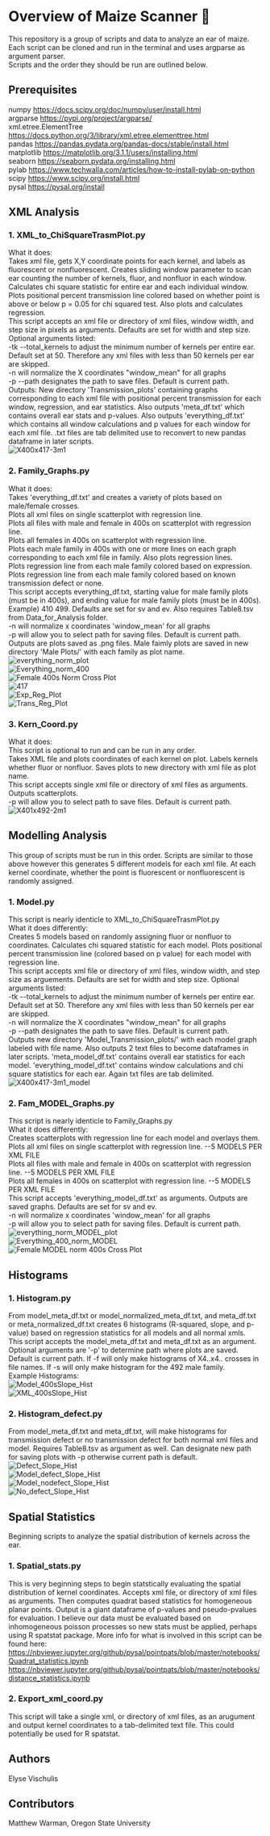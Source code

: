 # Overview of Maize Scanner :corn:
This repository is a group of scripts and data to analyze an ear of maize. Each script can be cloned and run in the terminal and uses argparse as argument parser.</br>
Scripts and the order they should be run are outlined below.

## Prerequisites
numpy https://docs.scipy.org/doc/numpy/user/install.html </br>
argparse https://pypi.org/project/argparse/</br>
xml.etree.ElementTree https://docs.python.org/3/library/xml.etree.elementtree.html</br>
pandas https://pandas.pydata.org/pandas-docs/stable/install.html</br>
matplotlib https://matplotlib.org/3.1.1/users/installing.html</br>
seaborn https://seaborn.pydata.org/installing.html</br>
pylab https://www.techwalla.com/articles/how-to-install-pylab-on-python</br>
scipy https://www.scipy.org/install.html</br>
pysal https://pysal.org/install</br>

## XML Analysis

### 1. XML_to_ChiSquareTrasmPlot.py 

  What it does:</br>
     Takes xml file, gets X,Y coordinate points for each kernel, and labels as fluorescent or nonfluorescent. 
    Creates sliding window parameter to scan ear counting the number of kernels, fluor, and nonfluor in each window.
    Calculates chi square statistic for entire ear and each individual window.
    Plots positional percent transmission line colored based on whether point is above or below p = 0.05 for chi squared test.
    Also plots and calculates regression.</br>
      This script accepts an xml file or directory of xml files, window width, and step size in pixels as arguments. Defaults are set
    for width and step size. Optional arguments listed:</br>
    -tk --total_kernels to adjust the minimum number of kernels per entire ear. Default set at 50. Therefore any xml files with 
    less than 50 kernels per ear are skipped.</br>
    -n will normalize the X coordinates "window_mean" for all graphs</br>
    -p --path designates the path to save files. Default is current path.</br>
    Outputs: New directory 'Transmission_plots' containing graphs corresponding to each xml file with positional
    percent transmission for each window, regression, and ear statistics. Also outputs 'meta_df.txt' which contains overall 
    ear stats and p-values. Also outputs 'everything_df.txt' which contains all window calculations and p values for each window for
    each xml file. .txt files are tab delimited use to reconvert to new pandas dataframe in later scripts. </br>
![X400x417-3m1](https://user-images.githubusercontent.com/52712211/62904778-83d4b500-bd1c-11e9-9ea6-9d0390a18d04.png)

    
### 2. Family_Graphs.py

  What it does:</br>
      Takes 'everything_df.txt' and creates a variety of plots based on male/female crosses. </br>
    Plots all xml files on single scatterplot with regression line. </br>
    Plots all files with male and female in 400s on scatterplot with regression line.</br>
    Plots all females in 400s on scatterplot with regression line.</br>
    Plots each male family in 400s with one or more lines on each graph corresponding to each xml file in family. Also plots
    regression lines.</br>
    Plots regression line from each male family colored based on expression. </br>
    Plots regression line from each male family colored based on known transmission defect or none. </br>
      This script accepts everything_df.txt, starting value for male family plots (must be in 400s), and ending value for male
    family plots (must be in 400s). Example) 410 499. Defaults are set for sv and ev. Also requires Table8.tsv from Data_for_Analysis folder. </br>
    -n will normalize x coordinates 'window_mean' for all graphs</br>
    -p will allow you to select path for saving files. Default is current path.</br>
    Outputs are plots saved as .png files. Male faimly plots are saved in new directory 'Male Plots/' with each family as plot 
    name. </br>
   ![everything_norm_plot](https://user-images.githubusercontent.com/52712211/62904771-833c1e80-bd1c-11e9-87cf-fed5683508c5.png)</br>
   ![Everything_norm_400](https://user-images.githubusercontent.com/52712211/62904769-833c1e80-bd1c-11e9-985b-fc12b9964479.png)</br>
   ![Female 400s Norm Cross Plot](https://user-images.githubusercontent.com/52712211/62904773-833c1e80-bd1c-11e9-9700-146806df4a6d.png)</br>
   ![417](https://user-images.githubusercontent.com/52712211/62904766-82a38800-bd1c-11e9-88e4-6e9111653680.png)</br>
   ![Exp_Reg_Plot](https://user-images.githubusercontent.com/52712211/62904772-833c1e80-bd1c-11e9-8800-f976b2d1d5bc.png)</br>
   ![Trans_Reg_Plot](https://user-images.githubusercontent.com/52712211/62904776-83d4b500-bd1c-11e9-8ec5-6cfc0f6de0ff.png)
    
  ### 3. Kern_Coord.py
  
  What it does:</br>
      This script is optional to run and can be run in any order. </br>
    Takes XML file and plots coordinates of each kernel on plot. Labels kernels whether fluor or nonfluor. Saves plots to new 
    directory with xml file as plot name. </br>
      This script accepts single xml file or directory of xml files as arguments. Outputs scatterplots. </br>
    -p will allow you to select path to save files. Default is current path.</br>
![X401x492-2m1](https://user-images.githubusercontent.com/52712211/62904779-846d4b80-bd1c-11e9-847e-9a63a20da60b.png)
## Modelling Analysis

  This group of scripts must be run in this order. Scripts are similar to those above however this generates 5 different models for
  each xml file. At each kernel coordinate, whether the point is fluorescent or nonfluorescent is randomly assigned. 
  
  ### 1. Model.py
  
   This script is nearly identicle to XML_to_ChiSquareTrasmPlot.py</br>
   What it does differently:</br>
      Creates 5 models based on randomly assigning fluor or nonfluor to coordinates. Calculates chi squared statistic for each model.
    Plots positional percent transmission line (colored based on p value) for each model with regression line.</br> 
      This script accepts xml file or directory of xml files, window width, and step size as arguements. Defaults are set
    for width and step size. Optional arguments listed:</br>
    -tk --total_kernels to adjust the minimum number of kernels per entire ear. Default set at 50. Therefore any xml files with 
    less than 50 kernels per ear are skipped.</br>
    -n will normalize the X coordinates "window_mean" for all graphs</br>
    -p --path designates the path to save files. Default is current path.</br>
    Outputs new directory 'Model_Transmission_plots/' with each model graph labeled with file name. Also outputs 2 text files to
    become dataframes in later scripts. 'meta_model_df.txt' contains overall ear statistics for each model. 'everything_model_df.txt'
    contains window calculations and chi square statistics for each ear. Again txt files are tab delimited. </br>
  ![X400x417-3m1_model](https://user-images.githubusercontent.com/52712211/62904777-83d4b500-bd1c-11e9-832c-965f8eb482ea.png)

  ### 2. Fam_MODEL_Graphs.py 
  
   This script is nearly identicle to Family_Graphs.py</br>
   What it does differently: </br>
    Creates scatterplots with regression line for each model and overlays them. </br>
     Plots all xml files on single scatterplot with regression line. --5 MODELS PER XML FILE</br>
     Plots all files with male and female in 400s on scatterplot with regression line. --5 MODELS PER XML FILE</br>
     Plots all females in 400s on scatterplot with regression line. --5 MODELS PER XML FILE</br>
     This script accepts 'everything_model_df.txt' as arguments. Outputs are saved graphs. Defaults are set for sv and ev. </br>
     -n will normalize x coordinates 'window_mean' for all graphs</br>
     -p will allow you to select path for saving files. Default is current path.</br>
![everything_norm_MODEL_plot](https://user-images.githubusercontent.com/52712211/62904770-833c1e80-bd1c-11e9-82e5-929c1fc7263a.png)</br>
![Everything_400_norm_MODEL](https://user-images.githubusercontent.com/52712211/62904768-833c1e80-bd1c-11e9-9d47-21f8543d6e5e.png)</br>
![Female MODEL norm 400s Cross Plot](https://user-images.githubusercontent.com/52712211/62904774-83d4b500-bd1c-11e9-887e-a22c80a5d925.png)</br>
## Histograms
   ### 1. Histogram.py
   From model_meta_df.txt or model_normalized_meta_df.txt, and meta_df.txt or meta_normalized_df.txt creates 6 histograms (R-squared, slope, and p-value) based on regression statistics for all models and all normal xmls. </br>
  This script accepts the model_meta_df.txt and meta_df.txt as an argument. Optional arguments are '-p' to determine path where plots are saved. Default is current path. If -f will only make histograms of X4..x4.. crosses in file names. If -s will only make histogram for the 492 male family. </br>
Example Histograms:</br>
![Model_400sSlope_Hist](https://user-images.githubusercontent.com/52712211/62904775-83d4b500-bd1c-11e9-9e5d-0dc096dd4eb3.png)</br>
![XML_400sSlope_Hist](https://user-images.githubusercontent.com/52712211/62904780-846d4b80-bd1c-11e9-97cf-7d857032991b.png)</br>

### 2. Histogram_defect.py
From model_meta_df.txt and meta_df.txt, will make histograms for transmission defect or no transmission defect for both normal xml files and model. Requires Table8.tsv as argument as well. Can designate new path for saving plots with -p otherwise current path is default.</br>
![Defect_Slope_Hist](https://user-images.githubusercontent.com/52712211/62905279-994ade80-bd1e-11e9-9281-05bb2b7cbf75.png)</br>
![Model_defect_Slope_Hist](https://user-images.githubusercontent.com/52712211/62905280-994ade80-bd1e-11e9-9791-fab8fff46dd9.png)</br>
![Model_nodefect_Slope_Hist](https://user-images.githubusercontent.com/52712211/62905282-994ade80-bd1e-11e9-97b1-c8345211bea1.png)</br>
![No_defect_Slope_Hist](https://user-images.githubusercontent.com/52712211/62905283-994ade80-bd1e-11e9-8558-6c6c02c91979.png)</br>

## Spatial Statistics
Beginning scripts to analyze the spatial distribution of kernels across the ear. 

  ### 1. Spatial_stats.py
 This is very beginning steps to begin statstically evaluating the spatial distribution of kernel coordinates. Accepts xml file, or directory of xml files as arguments. Then computes quadrat based statistics for homogeneous planar points. Output is a giant dataframe of p-values and pseudo-pvalues for evaluation. I believe our data must be evaluated based on inhomogeneous poisson processes so new stats must be applied, perhaps using R spatstat package. More info for what is involved in this script can be found here:</br> https://nbviewer.jupyter.org/github/pysal/pointpats/blob/master/notebooks/Quadrat_statistics.ipynb </br>
 https://nbviewer.jupyter.org/github/pysal/pointpats/blob/master/notebooks/distance_statistics.ipynb </br>
 ### 2. Export_xml_coord.py
 This script will take a single xml, or directory of xml files, as an arugument and output kernel coordinates to a tab-delimited text file. This could potentially be used for R spatstat. 
## Authors
Elyse Vischulis

## Contributors
Matthew Warman, Oregon State University
